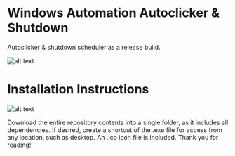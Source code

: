 # Windows Automation Autoclicker & Shutdown
 Autoclicker & shutdown scheduler as a release build.

![alt text](https://github.com/rileystuartmyers/Windows-Automation-Autoclicker---Shutdown/blob/684fd1c4c9b29f1d579980f3a0010d6d0dfa37f0/85ea37343549f6fd09890352cf5bcf60.png)
# Installation Instructions
![alt text](https://github.com/rileystuartmyers/Windows-Automation-Autoclicker---Shutdown/blob/2f9ca5dd390a4235716fc20fb4845dbb4b51ecce/feb3e9ed4be4806939a57cc094966b24.png)
 
 Download the entire repository contents into a single folder, as it includes all dependencies.
 If desired, create a shortcut of the .exe file for access from any location, such as desktop.
 An .ico icon file is included. 
 Thank you for reading!
 
 
